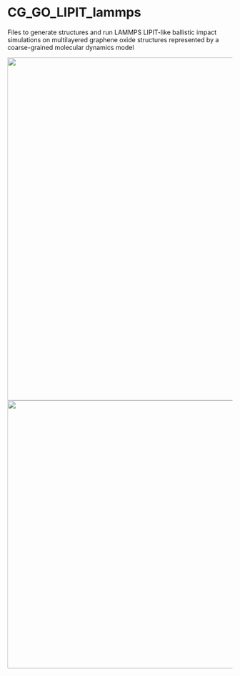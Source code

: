# CG_GO_LIPIT_lammps
Files to generate structures and run LAMMPS LIPIT-like ballistic impact simulations on multilayered graphene oxide structures represented by a coarse-grained molecular dynamics model

<img src='https://drive.google.com/uc?id=1qxH2H8M85IE2fGxyyo3RAiRTflXIp_57' width="1024" height="768">

<img src='https://drive.google.com/uc?id=15AQClNzgdR7renqEzswIjGi6LBqTADnq' width="620" height="600">
